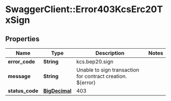 # SwaggerClient::Error403KcsErc20TxSign

## Properties
Name | Type | Description | Notes
------------ | ------------- | ------------- | -------------
**error_code** | **String** | kcs.bep20.sign | 
**message** | **String** | Unable to sign transaction for contract creation. ${error} | 
**status_code** | [**BigDecimal**](BigDecimal.md) | 403 | 

